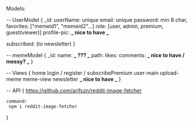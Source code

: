 Models:

-- UserModel {
\_id:
userName: unique
email: unique
password: min 8 char,
favorites: ["memeid1", "memeid2"...]
role: [user, admin, premium, guest(viewer)]
profile-pic: **_ nice to have _**
<!-- with defaults -->
subscribed: (to newsletter)
}

-- memeModel {
\_id:
name: **_ ??? _**
path:
likes:
comments: **_ nice to have / messy? _**
}

-- Views {
home
login / register / subscribePremium
user-main
upload-meme
meme-view
newsletter **_ nice to have _**
}

-- API {
     https://github.com/arifszn/reddit-image-fetcher
    
    command:
     npm i reddit-image-fetcher
}

